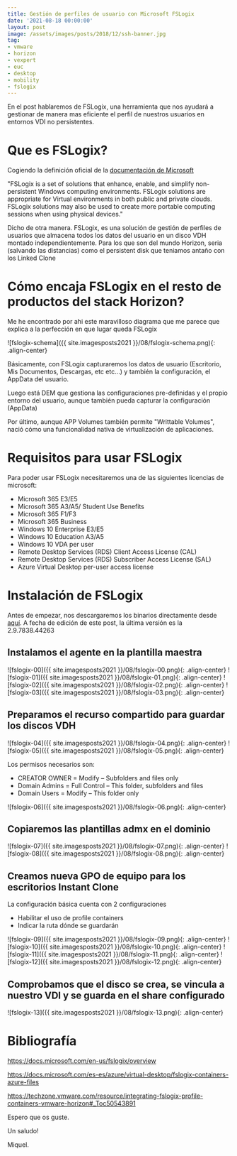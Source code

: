```yaml
---
title: Gestión de perfiles de usuario con Microsoft FSLogix
date: '2021-08-18 00:00:00'
layout: post
image: /assets/images/posts/2018/12/ssh-banner.jpg
tag:
- vmware
- horizon
- vexpert
- euc
- desktop
- mobility
- fslogix
---
```


En el post hablaremos de FSLogix, una herramienta que nos ayudará a gestionar de manera mas eficiente el perfil de nuestros usuarios en entornos VDI no persistentes.

# Que es FSLogix?

Cogiendo la definición oficial de la [documentación de Microsoft](https://docs.microsoft.com/en-us/fslogix/overview)

"FSLogix is a set of solutions that enhance, enable, and simplify non-persistent Windows computing environments. FSLogix solutions are appropriate for Virtual environments in both public and private clouds. FSLogix solutions may also be used to create more portable computing sessions when using physical devices."

Dicho de otra manera. FSLogix, es una solución de gestión de perfiles de usuarios que almacena todos los datos del usuario en un disco VDH montado independientemente. Para los que son del mundo Horizon, seria (salvando las distancias) como el persistent disk que teniamos antaño con los Linked Clone

# Cómo encaja FSLogix en el resto de productos del stack Horizon?

Me he encontrado por ahi este maravilloso diagrama que me parece que explica a la perfección en que lugar queda FSLogix

![fslogix-schema]({{ site.imagesposts2021 }}/08/fslogix-schema.png){: .align-center}

Básicamente, con FSLogix capturaremos los datos de usuario (Escritorio, Mis Documentos, Descargas, etc etc...) y también la configuración, el AppData del usuario.

Luego está DEM que gestiona las configuraciones pre-definidas y el propio entorno del usuario, aunque también pueda capturar la configuración (AppData)

Por último, aunque APP Volumes también permite "Writtable Volumes", nació cómo una funcionalidad nativa de virtualización de aplicaciones.

# Requisitos para usar FSLogix

Para poder usar FSLogix necesitaremos una de las siguientes licencias de microsoft:

- Microsoft 365 E3/E5
- Microsoft 365 A3/A5/ Student Use Benefits
- Microsoft 365 F1/F3
- Microsoft 365 Business
- Windows 10 Enterprise E3/E5
- Windows 10 Education A3/A5
- Windows 10 VDA per user
- Remote Desktop Services (RDS) Client Access License (CAL)
- Remote Desktop Services (RDS) Subscriber Access License (SAL)
- Azure Virtual Desktop per-user access license

# Instalación de FSLogix

Antes de empezar, nos descargaremos los binarios directamente desde [aquí](https://aka.ms/fslogix_download). A fecha de edición de este post, la última versión es la 2.9.7838.44263

## Instalamos el agente en la plantilla maestra

![fslogix-00]({{ site.imagesposts2021 }}/08/fslogix-00.png){: .align-center}
![fslogix-01]({{ site.imagesposts2021 }}/08/fslogix-01.png){: .align-center}
![fslogix-02]({{ site.imagesposts2021 }}/08/fslogix-02.png){: .align-center}
![fslogix-03]({{ site.imagesposts2021 }}/08/fslogix-03.png){: .align-center}

## Preparamos el recurso compartido para guardar los discos VDH

![fslogix-04]({{ site.imagesposts2021 }}/08/fslogix-04.png){: .align-center}
![fslogix-05]({{ site.imagesposts2021 }}/08/fslogix-05.png){: .align-center}

Los permisos necesarios son:

- CREATOR OWNER = Modify – Subfolders and files only
- Domain Admins = Full Control – This folder, subfolders and files
- Domain Users = Modify – This folder only

![fslogix-06]({{ site.imagesposts2021 }}/08/fslogix-06.png){: .align-center}

## Copiaremos las plantillas admx en el dominio

![fslogix-07]({{ site.imagesposts2021 }}/08/fslogix-07.png){: .align-center}
![fslogix-08]({{ site.imagesposts2021 }}/08/fslogix-08.png){: .align-center}

## Creamos nueva GPO de equipo para los escritorios Instant Clone

La configuración básica cuenta con 2 configuraciones

- Habilitar el uso de profile containers
- Indicar la ruta dónde se guardarán

![fslogix-09]({{ site.imagesposts2021 }}/08/fslogix-09.png){: .align-center}
![fslogix-10]({{ site.imagesposts2021 }}/08/fslogix-10.png){: .align-center}
![fslogix-11]({{ site.imagesposts2021 }}/08/fslogix-11.png){: .align-center}
![fslogix-12]({{ site.imagesposts2021 }}/08/fslogix-12.png){: .align-center}

## Comprobamos que el disco se crea, se vincula a nuestro VDI y se guarda en el share configurado

![fslogix-13]({{ site.imagesposts2021 }}/08/fslogix-13.png){: .align-center}

# Bibliografía

https://docs.microsoft.com/en-us/fslogix/overview

https://docs.microsoft.com/es-es/azure/virtual-desktop/fslogix-containers-azure-files

https://techzone.vmware.com/resource/integrating-fslogix-profile-containers-vmware-horizon#_Toc50543891

Espero que os guste.

Un saludo!

Miquel.